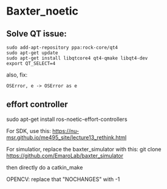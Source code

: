 # Baxter_noetic

## Solve QT issue:
```
sudo add-apt-repository ppa:rock-core/qt4
sudo apt-get update
sudo apt-get install libqtcore4 qt4-qmake libqt4-dev
export QT_SELECT=4
```

also, fix:
```
OSError, e -> OSError as e
```

## effort controller
sudo apt-get install ros-noetic-effort-controllers


For SDK, use this:
https://nu-msr.github.io/me495_site/lecture13_rethink.html

For simulatior, replace the baxter_simulator with this:
git clone https://github.com/EmaroLab/baxter_simulator

then directly do a catkin_make

OPENCV: replace that "NOCHANGES" with -1
